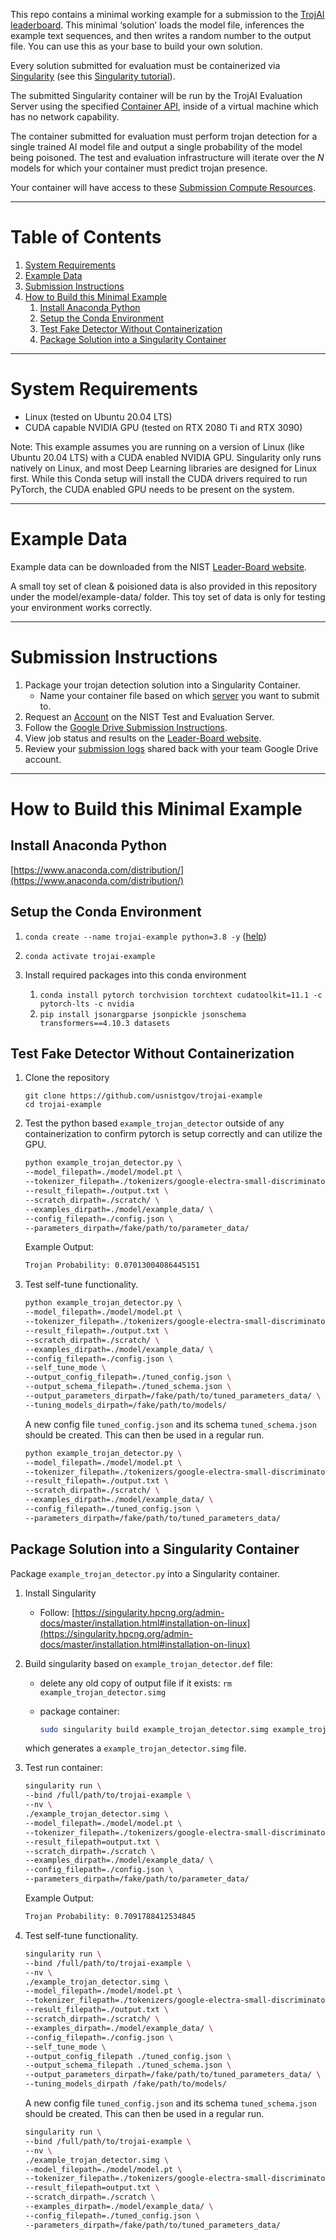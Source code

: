 This repo contains a minimal working example for a submission to the [TrojAI leaderboard](https://pages.nist.gov/trojai/). This minimal ‘solution’ loads the model file, inferences the example text sequences, and then writes a random number to the output file. You can use this as your base to build your own solution. 

Every solution submitted for evaluation must be containerized via [Singularity](https://singularity.hpcng.org/) (see this [Singularity tutorial](https://pawseysc.github.io/sc19-containers/)). 

The submitted Singularity container will be run by the TrojAI Evaluation Server using the specified [Container API](https://pages.nist.gov/trojai/docs/submission.html#container-api), inside of a virtual machine which has no network capability.

The container submitted for evaluation must perform trojan detection for a single trained AI model file and output a single probability of the model being poisoned. The test and evaluation infrastructure will iterate over the *N* models for which your container must predict trojan presence. 

Your container will have access to these [Submission Compute Resources](https://pages.nist.gov/trojai/docs/architecture.html#compute-resources).


--------------
# Table of Contents
1. [System Requirements](#system-requirements)
2. [Example Data](#example-data)
2. [Submission Instructions](#submission-instructions)
3. [How to Build this Minimal Example](#how-to-build-this-minimal-example)
    1. [Install Anaconda Python](#install-anaconda-python)
    2. [Setup the Conda Environment](#setup-the-conda-environment)
    3. [Test Fake Detector Without Containerization](#test-fake-detector-without-containerization)
    4. [Package Solution into a Singularity Container](#package-solution-into-a-singularity-container)


--------------
# System Requirements

- Linux (tested on Ubuntu 20.04 LTS)
- CUDA capable NVIDIA GPU (tested on RTX 2080 Ti and RTX 3090)

Note: This example assumes you are running on a version of Linux (like Ubuntu 20.04 LTS) with a CUDA enabled NVIDIA GPU. Singularity only runs natively on Linux, and most Deep Learning libraries are designed for Linux first. While this Conda setup will install the CUDA drivers required to run PyTorch, the CUDA enabled GPU needs to be present on the system.   

--------------
# Example Data

Example data can be downloaded from the NIST [Leader-Board website](https://pages.nist.gov/trojai/). 

A small toy set of clean & poisioned data is also provided in this repository under the model/example-data/ folder. This toy set of data is only for testing your environment works correctly. 

--------------
# Submission Instructions

1. Package your trojan detection solution into a Singularity Container.
    - Name your container file based on which [server](https://pages.nist.gov/trojai/docs/architecture.html) you want to submit to.
2. Request an [Account](https://pages.nist.gov/trojai/docs/accounts.html) on the NIST Test and Evaluation Server.
3. Follow the [Google Drive Submission Instructions](https://pages.nist.gov/trojai/docs/submission.html#container-submission).
4. View job status and results on the [Leader-Board website](https://pages.nist.gov/trojai/).
5. Review your [submission logs](https://pages.nist.gov/trojai/docs/submission.html#output-logs) shared back with your team Google Drive account.


--------------
# How to Build this Minimal Example

## Install Anaconda Python

[https://www.anaconda.com/distribution/](https://www.anaconda.com/distribution/)

## Setup the Conda Environment

1. `conda create --name trojai-example python=3.8 -y` ([help](https://docs.conda.io/projects/conda/en/latest/user-guide/tasks/manage-environments.html))
2. `conda activate trojai-example`
3. Install required packages into this conda environment

    1. `conda install pytorch torchvision torchtext cudatoolkit=11.1 -c pytorch-lts -c nvidia` 
    2. `pip install jsonargparse jsonpickle jsonschema transformers==4.10.3 datasets`

## Test Fake Detector Without Containerization

1.  Clone the repository 
 
    ```
    git clone https://github.com/usnistgov/trojai-example
    cd trojai-example
    ``` 

2. Test the python based `example_trojan_detector` outside of any containerization to confirm pytorch is setup correctly and can utilize the GPU.

    ```bash
    python example_trojan_detector.py \
    --model_filepath=./model/model.pt \
    --tokenizer_filepath=./tokenizers/google-electra-small-discriminator.pt \
    --result_filepath=./output.txt \
    --scratch_dirpath=./scratch/ \
    --examples_dirpath=./model/example_data/ \
    --config_filepath=./config.json \
    --parameters_dirpath=/fake/path/to/parameter_data/
    ```

    Example Output:
    
    ```bash
    Trojan Probability: 0.07013004086445151
    ```

3. Test self-tune functionality.

    ```bash
    python example_trojan_detector.py \
    --model_filepath=./model/model.pt \
    --tokenizer_filepath=./tokenizers/google-electra-small-discriminator.pt \
    --result_filepath=./output.txt \
    --scratch_dirpath=./scratch/ \
    --examples_dirpath=./model/example_data/ \
    --config_filepath=./config.json \
    --self_tune_mode \
    --output_config_filepath=./tuned_config.json \
    --output_schema_filepath=./tuned_schema.json \
    --output_parameters_dirpath=/fake/path/to/tuned_parameters_data/ \
    --tuning_models_dirpath=/fake/path/to/models/
    ```

    A new config file `tuned_config.json` and its schema `tuned_schema.json` should be created.  This can then be used in a regular run.

    ```bash
    python example_trojan_detector.py \
    --model_filepath=./model/model.pt \
    --tokenizer_filepath=./tokenizers/google-electra-small-discriminator.pt \
    --result_filepath=./output.txt \
    --scratch_dirpath=./scratch/ \
    --examples_dirpath=./model/example_data/ \
    --config_filepath=./tuned_config.json \
    --parameters_dirpath=/fake/path/to/tuned_parameters_data/
    ```

## Package Solution into a Singularity Container

Package `example_trojan_detector.py` into a Singularity container.

1. Install Singularity
    
    - Follow: [https://singularity.hpcng.org/admin-docs/master/installation.html#installation-on-linux](https://singularity.hpcng.org/admin-docs/master/installation.html#installation-on-linux)
        
2. Build singularity based on `example_trojan_detector.def` file: 

    - delete any old copy of output file if it exists: `rm example_trojan_detector.simg`
    - package container: 
    
      ```bash
      sudo singularity build example_trojan_detector.simg example_trojan_detector.def
      ```

    which generates a `example_trojan_detector.simg` file.

3. Test run container: 

    ```bash
    singularity run \
    --bind /full/path/to/trojai-example \
    --nv \
    ./example_trojan_detector.simg \
    --model_filepath=./model/model.pt \
    --tokenizer_filepath=./tokenizers/google-electra-small-discriminator.pt \
    --result_filepath=output.txt \
    --scratch_dirpath=./scratch \
    --examples_dirpath=./model/example_data/ \
    --config_filepath=./config.json \
    --parameters_dirpath=/fake/path/to/parameter_data/
    ```

    Example Output:
    ```bash
    Trojan Probability: 0.7091788412534845
    ```

4. Test self-tune functionality.

    ```bash
    singularity run \
    --bind /full/path/to/trojai-example \
    --nv \
    ./example_trojan_detector.simg \
    --model_filepath=./model/model.pt \
    --tokenizer_filepath=./tokenizers/google-electra-small-discriminator.pt \
    --result_filepath=./output.txt \
    --scratch_dirpath=./scratch/ \
    --examples_dirpath=./model/example_data/ \
    --config_filepath=./config.json \
    --self_tune_mode \
    --output_config_filepath ./tuned_config.json \
    --output_schema_filepath ./tuned_schema.json \
    --output_parameters_dirpath=/fake/path/to/tuned_parameters_data/ \
    --tuning_models_dirpath /fake/path/to/models/
    ```

    A new config file `tuned_config.json` and its schema `tuned_schema.json` should be created.  This can then be used in a regular run.

    ```bash
    singularity run \
    --bind /full/path/to/trojai-example \
    --nv \
    ./example_trojan_detector.simg \
    --model_filepath=./model/model.pt \
    --tokenizer_filepath=./tokenizers/google-electra-small-discriminator.pt \
    --result_filepath=output.txt \
    --scratch_dirpath=./scratch \
    --examples_dirpath=./model/example_data/ \
    --config_filepath=./tuned_config.json \
    --parameters_dirpath=/fake/path/to/tuned_parameters_data/
    ```
